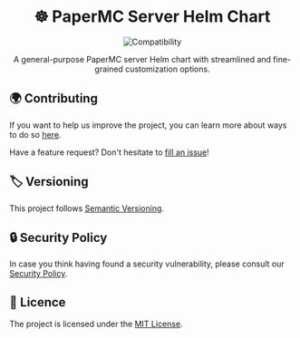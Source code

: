 # <h1 align="center">☸️ PaperMC Server Helm Chart</h1>

<div align="center">

![Compatibility](https://img.shields.io/badge/PaperMC_Support-v1.21.4-blue)

A general-purpose PaperMC server Helm chart with streamlined and fine-grained customization options.

</div>

## 🌍 Contributing

If you want to help us improve the project, you can learn more about ways to do so [here](docs/CONTRIBUTING.md).

Have a feature request? Don't hesitate to [fill an issue](https://github.com/Djaytan/helm-papermc-server/issues)!

## 🏷️ Versioning

This project follows [Semantic Versioning](https://semver.org/).

## 🔒 Security Policy

In case you think having found a security vulnerability, please consult
our [Security Policy](docs/SECURITY.md).

## 📄 Licence

The project is licensed under the [MIT License](LICENSE.md).
